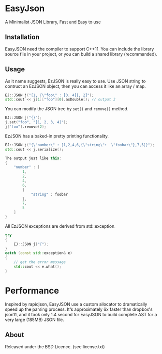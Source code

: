 # EasyJson
A Minimalist JSON Library, Fast and Easy to use

## Installation

EasyJSON need the compiler to support C++11. You can include the library source file in your project, or you can build a shared library (recommanded).

## Usage

As it name suggests, EzJSON is really easy to use. Use JSON string to contruct an EzJSON object, then you can access it like an array / map.

```c++
EJ::JSON j("[1, {\"foo\" : [3, 4]}, 2]");
std::cout << j[1]["foo"][0].asDouble(); // output 3
```

You can modify the JSON tree by ```set()``` and ```remove()``` method.

```c++
EJ::JSON j("{}");
j.set("foo", "[1, 2, 3, 4]");
j["foo"].remove(2);
```

EzJSON has a baked-in pretty printing functionality.

```c++
EJ::JSON j("{\"number\" : [1,2,4,6,{\"string\":  \"foobar\"},7,5]}");
std::cout << j.serialize();

The output just like this:
{
    "number" : [
        1,
        2,
        4,
        6,
        {
            "string" : foobar
        },
        7,
        5
    ]
}
```

All EzJSON exceptions are derived from std::exception.

```c++
try
{
	EJ::JSON j("{");
}
catch (const std::exception& e)
{
	// get the error message
	std::cout << e.what();
}
```

# Performance

Inspired by rapidjson, EasyJSON use a custom allocator to dramatically speed up the parsing process. It's approximately 6x faster than dropbox's json11, and it took only 1.4 second for EasyJSON to build complete AST for a very large (185MB) JSON file. 

## About

Released under the BSD Licence. (see license.txt)
